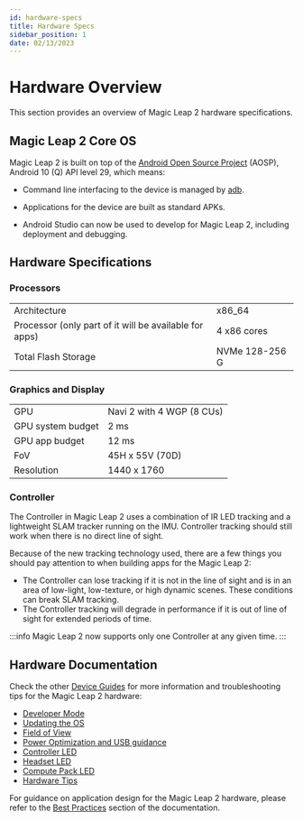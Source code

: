```yaml
---
id: hardware-specs 
title: Hardware Specs
sidebar_position: 1
date: 02/13/2023
---
```


# Hardware Overview

This section provides an overview of Magic Leap 2 hardware specifications.

## Magic Leap 2 Core OS

Magic Leap 2 is built on top of the [Android Open Source Project](https://source.android.com/) (AOSP), Android 10 (Q) API level 29, which means:

- Command line interfacing to the device is managed by [adb](https://developer.android.com/studio/command-line/adb).

- Applications for the device are built as standard APKs.

- Android Studio can now be used to develop for Magic Leap 2, including deployment and debugging.

## Hardware Specifications

### Processors

| |    |
|:-- |  --- |
|Architecture |x86_64 |
|Processor (only part of it will be available for apps)|4 x86 cores |
|Total Flash Storage | NVMe 128-256 G|

### Graphics and Display

| |  |
|:-- | --- |
|GPU   | Navi 2 with 4 WGP (8 CUs) |
|GPU system budget | 2 ms |
|GPU app budget  | 12 ms |
|FoV |45H x 55V (70D)|
|Resolution|1440 x 1760|

### Controller

The Controller in Magic Leap 2 uses a combination of IR LED tracking and a lightweight SLAM tracker running on the IMU. Controller tracking should still work when there is no direct line of sight.

Because of the new tracking technology used, there are a few things you should pay attention to when building apps for the Magic Leap 2:

- The Controller can lose tracking if it is not in the line of sight and is in an area of low-light, low-texture, or high dynamic scenes. These conditions can break SLAM tracking.
- The Controller tracking will degrade in performance if it is out of line of sight for extended periods of time.

:::info
Magic Leap 2 now supports only one Controller at any given time.
:::

## Hardware Documentation

Check the other [Device Guides](/docs/category/device-guides) for more information and troubleshooting tips for the Magic Leap 2 hardware:

- [Developer Mode](/versioned_docs/version-03-Jan-2023/guides/device/developer-mode)
- [Updating the OS](/versioned_docs/version-03-Jan-2023/guides/device/updating-the-os/device-flashing-guide)
- [Field of View](/versioned_docs/version-03-Jan-2023/guides/device/fov)
- [Power Optimization and USB guidance](/versioned_docs/version-03-Jan-2023/guides/device/power-optimization)
- [Controller LED](/versioned_docs/version-03-Jan-2023/guides/device/controller-led)
- [Headset LED](/versioned_docs/version-03-Jan-2023/guides/device/headset-led)
- [Compute Pack LED](/versioned_docs/version-03-Jan-2023/guides/device/compute-pack-led)
- [Hardware Tips](/versioned_docs/version-03-Jan-2023/guides/device/hardware-tips)

For guidance on application design for the Magic Leap 2 hardware, please refer to the [Best Practices](/docs/category/best-practices) section of the documentation.

